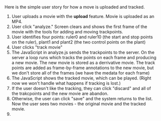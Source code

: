 Here is the simple user story for how a move is uploaded and tracked.

1. User uploads a movie with the **upload** feature. Movie is uploaded as an MP4.
2. User click "analyze." Screen clears and shows the first frame of the movie with the tools for adding and moving trackpoints.
3. User identifies four points: ruler0 and ruler10 (the start and stop points on the ruler), plant1 and plant2 (the two control points on the plant)
4. User clicks "track movie"
5. The JavaScript in analyze.js sends the trackpoints to the server. On the server a loop runs which tracks the points on each frame and producing a new movie.
   The new movie is stored as a derrivative movie. The track points are added as frame-by-frame annotations to the new movie, but we don't store all of the frames
   (we have the medata for each frame)
6. The JavaScript shows the tracked movie, which can be played. (Right now we won't handle what happens if tracking is lost.)
7. If the user doesn't like the tracking, they can click "discard" and all of the trakcpoints and the new movie are abandon.
8. Otherwise, the user can click "save" and the system returns to the list. Now the user sees two movies - the original movie and the tracked movie.
9. 

